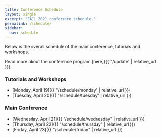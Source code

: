 ```yaml
---
title: Conference Schedule
layout: single
excerpt: "EACL 2021 conference schedule."
permalink: /schedule/
sidebar:
  nav: schedule
---
```


Below is the overall schedule of the main conference, tutorials and workshops.

Read more about the conference program [here]({{ "/update" | relative_url }}).

### Tutorials and Workshops
- [Monday, April 19]({{ "/schedule/monday" | relative_url }})
- [Tuesday, April 20]({{ "/schedule/tuesday" | relative_url }})

### Main Conference
- [Wednesday, April 21]({{ "/schedule/wednesday" | relative_url }})
- [Thursday, April 22]({{ "/schedule/thursday" | relative_url }})
- [Friday, April 23]({{ "/schedule/friday" | relative_url }})

